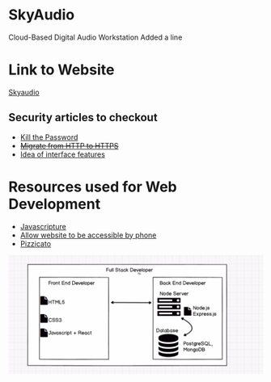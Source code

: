 # SkyAudio
Cloud-Based Digital Audio Workstation
Added a line

# Link to Website
[Skyaudio](https://skyaudio.org/)

## Security articles to checkout 
* [Kill the Password](https://www.wired.com/2012/11/ff-mat-honan-password-hacker/)
* ~~[Migrate from HTTP to HTTPS](https://www.keycdn.com/blog/http-to-https)~~
* [Idea of interface features](https://alemangui.github.io/pizzicato/#quadrafuzz)

# Resources used for Web Development
* [Javascripture](https://www.javascripture.com/Blob)
* [Allow website to be accessible by phone](https://stackoverflow.com/questions/7023052/configure-flask-dev-server-to-be-visible-across-the-network)
* [Pizzicato](https://alemangui.github.io/pizzicato/#dub-delay)
 
![Useful Diagram](https://github.com/Nashluffy/SkyAudio/blob/master/Pictures/Screenshot%20from%202019-07-28%2020-25-13.png)
